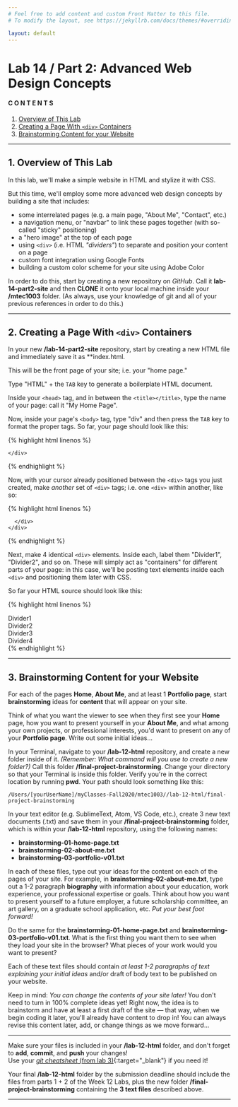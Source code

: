 ```yaml
---
# Feel free to add content and custom Front Matter to this file.
# To modify the layout, see https://jekyllrb.com/docs/themes/#overriding-theme-defaults

layout: default
---
```


# Lab 14 / Part 2: Advanced Web Design Concepts  

#### C O N T E N T S  
1. <a href="#overview">Overview of This Lab</a>  
2. <a href="#diving">Creating a Page With `<div>` Containers</a>  
3. <a href="#cont">Brainstorming Content for your Website</a>  

* * *  

<a id="overview"></a>
## 1. Overview of This Lab  

In this lab, we'll make a simple website in HTML and stylize it with CSS.  

But this time, we'll employ some more advanced web design concepts by building a site that includes:  
* some interrelated pages (e.g. a main page, "About Me", "Contact", etc.)  
* a navigation menu, or "navbar" to link these pages together (with so-called "sticky" positioning)
* a "hero image" at the top of each page  
* using `<div>` (i.e. HTML _"dividers"_) to separate and position your content on a page  
* custom font integration using Google Fonts  
* building a custom color scheme for your site using Adobe Color  

In order to do this, start by creating a new repository on _GitHub_. Call it **lab-14-part2-site** and then **CLONE** it onto your local machine inside your **/mtec1003** folder. (As always, use your knowledge of git and all of your previous references in order to do this.)   

* * *   

<a id="diving"></a>
## 2. Creating a Page With `<div>` Containers  

In your new **/lab-14-part2-site** repository, start by creating a new HTML file and immediately save it as **index.html.  

This will be the front page of your site; i.e. your "home page."  

Type "HTML" + the `TAB` key to generate a boilerplate HTML document.  

Inside your `<head>` tag, and in between the `<title></title>`, type the name of your page: call it "My Home Page".  

Now, inside your page's `<body>` tag, type "div" and then press the `TAB` key to format the proper tags. So far, your page should look like this:  

{% highlight html linenos %}
<!DOCTYPE html>
<html>
  <head>
    <meta charset="utf-8">
    <title>My Home Page</title>
  </head>
  <body>
    <div class="">

    </div>
  </body>
</html>
{% endhighlight %}

Now, with your cursor already positioned between the `<div>` tags you just created, make _another_ set of `<div>` tags; i.e. one `<div>` within another, like so:

{% highlight html linenos %}
<!DOCTYPE html>
<html>
  <head>
    <meta charset="utf-8">
    <title>My Home Page</title>
  </head>
  <body>
    <div class="">
      <div class="">

      </div>
    </div>
  </body>
</html>
{% endhighlight %}


Next, make 4 identical `<div>` elements. Inside each, label them "Divider1", "Divider2", and so on. These will simply act as "containers" for different parts of your page: in this case, we'll be posting text elements inside each `<div>` and positioning them later with CSS.  

So far your HTML source should look like this:  

{% highlight html linenos %}
<!DOCTYPE html>
<html lang="en" dir="ltr">
  <head>
    <meta charset="utf-8">
    <title>My Home Page</title>
  </head>
  <body>
    <div>Divider1</div>
    <div>Divider2</div>
    <div>Divider3</div>
    <div>Divider4</div>
  </body>
</html>
{% endhighlight %}


* * *   

<a id="cont"></a>
## 3. Brainstorming Content for your Website  

For each of the pages **Home**, **About Me**, and at least 1 **Portfolio page**, start **brainstorming** ideas for **content** that will appear on your site.

Think of what you want the viewer to see when they first see your **Home** page, how you want to present yourself in your **About Me**, and what among your own projects, or professional interests, you'd want to present on any of your **Portfolio page**. Write out some initial ideas...  

In your Terminal, navigate to your **/lab-12-html** repository, and create a new folder inside of it. _(Remember: What command will you use to create a new folder?)_ Call this folder **/final-project-brainstorming**. Change your directory so that your Terminal is inside this folder. Verify you're in the correct location by running **pwd**. Your path should look something like this:

`/Users/[yourUserName]/myClasses-Fall2020/mtec1003//lab-12-html/final-project-brainstorming`

In your text editor (e.g. SublimeText, Atom, VS Code, etc.), create 3 new text documents (.txt) and save them in your **/final-project-brainstorming** folder, which is within your **/lab-12-html** repository, using the following names:
* **brainstorming-01-home-page.txt**  
* **brainstorming-02-about-me.txt**  
* **brainstorming-03-portfolio-v01.txt**  

In each of these files, type out your ideas for the content on each of the pages of your site. For example, in **brainstorming-02-about-me.txt**, type out a 1-2 paragraph **biography** with information about your education, work experience, your professional expertise or goals. Think about how you want to present yourself to a future employer, a future scholarship committee, an art gallery, on a graduate school application, etc. _Put your best foot forward!_  

Do the same for the **brainstorming-01-home-page.txt** and **brainstorming-03-portfolio-v01.txt**. What is the first thing you want them to see when they load your site in the browser? What pieces of your work would you want to present?

Each of these text files should contain _at least 1-2 paragraphs of text explaining your initial ideas_ and/or draft of body text to be published on your website.

Keep in mind: _You can change the contents of your site later!_ You don't need to turn in 100% complete ideas yet! Right now, the idea is to brainstorm and have at least a first draft of the site — that way, when we begin coding it later, you'll already have content to drop in! You can always revise this content later, add, or change things as we move forward...

* * *   

Make sure your files is included in your **/lab-12-html** folder, and don't forget to **add**, **commit**, and **push** your changes!  
Use your [_git cheatsheet_ (from lab 3)](/Goldford-MTEC1003-OL04/labs/03/lab-03-git-intro.html){:target="_blank"} if you need it!  

Your final **/lab-12-html** folder by the submission deadline should include the files from parts 1 + 2 of the Week 12 Labs, plus the new folder **/final-project-brainstorming** containing the **3 text files** described above.  

* * *  
